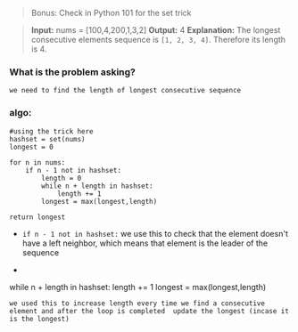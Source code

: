 > Bonus: Check in Python 101 for the set trick

>**Input:** nums = [100,4,200,1,3,2]
**Output:** 4
**Explanation:** The longest consecutive elements sequence is `[1, 2, 3, 4]`. Therefore its length is 4.

### What is the problem asking?
	we need to find the length of longest consecutive sequence 

### algo:

```
#using the trick here
hashset = set(nums)
longest = 0

for n in nums:
	if n - 1 not in hashset:
		length = 0
		while n + length in hashset:
			length += 1
		longest = max(longest,length)

return longest
```

- `if n - 1 not in hashset:` we use this to check that the element doesn't have a left neighbor, which means that element is the leader of the sequence 
- ```
while n + length in hashset:
			length += 1
		longest = max(longest,length)
```
we used this to increase length every time we find a consecutive element and after the loop is completed  update the longest (incase it is the longest)

